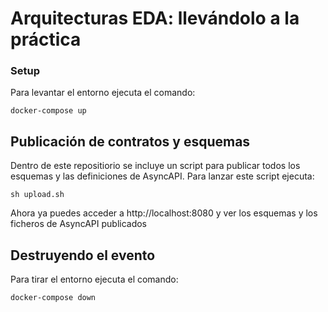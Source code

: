 # Arquitecturas EDA: llevándolo a la práctica

### Setup
Para levantar el entorno ejecuta el comando:

```shell
docker-compose up
```

## Publicación de contratos y esquemas
Dentro de este repositiorio se incluye un script para publicar todos los esquemas y las definiciones de AsyncAPI. 
Para lanzar este script ejecuta:

```shell
sh upload.sh
```

Ahora ya puedes acceder a http://localhost:8080 y ver los esquemas y los ficheros de AsyncAPI publicados

## Destruyendo el evento
Para tirar el entorno ejecuta el comando:

```shell
docker-compose down
```
